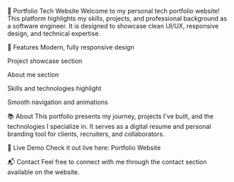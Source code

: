 🚀 Portfolio Tech Website
Welcome to my personal tech portfolio website!
This platform highlights my skills, projects, and professional background as a software engineer. It is designed to showcase clean UI/UX, responsive design, and technical expertise.

🌟 Features
Modern, fully responsive design

Project showcase section

About me section

Skills and technologies highlight

Smooth navigation and animations

📚 About
This portfolio presents my journey, projects I've built, and the technologies I specialize in. It serves as a digital resume and personal branding tool for clients, recruiters, and collaborators.

🔗 Live Demo
Check it out live here: Portfolio Website

📬 Contact
Feel free to connect with me through the contact section available on the website.